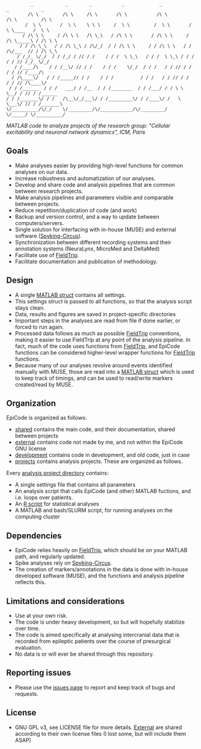              _            _        _           _             _            _            _      
            /\ \         /\ \     /\ \       /\ \           /\ \         /\ \         /\ \    
           /  \ \       /  \ \    \ \ \     /  \ \         /  \ \       /  \ \____   /  \ \   
          / /\ \ \     / /\ \ \   /\ \_\   / /\ \ \       / /\ \ \     / /\ \_____\ / /\ \ \  
         / / /\ \_\   / / /\ \_\ / /\/_/  / / /\ \ \     / / /\ \ \   / / /\/___  // / /\ \_\ 
        / /_/_ \/_/  / / /_/ / // / /    / / /  \ \_\   / / /  \ \_\ / / /   / / // /_/_ \/_/ 
       / /____/\    / / /__\/ // / /    / / /    \/_/  / / /   / / // / /   / / // /____/\    
      / /\____\/   / / /_____// / /    / / /          / / /   / / // / /   / / // /\____\/    
     / / /______  / / /   ___/ / /__  / / /________  / / /___/ / / \ \ \__/ / // / /______    
    / / /_______\/ / /   /\__\/_/___\/ / /_________\/ / /____\/ /   \ \___\/ // / /_______\   
    \/__________/\/_/    \/_________/\/____________/\/_________/     \/_____/ \/__________/   


_MATLAB code to analyze projects of the research group:_
 _"Cellular excitability and neuronal network dynamics", ICM, Paris_

## Goals
 * Make analyses easier by providing high-level functions for common analyses on our data.
 * Increase robustness and automatization of our analyses.
 * Develop and share code and analysis pipelines that are common between research projects.
 * Make analysis pipelines and parameters visible and comparable between projects.
 * Reduce repetition/duplication of code (and work)
 * Backup and version control, and a way to update between computers/servers.
 * Single solution for interfacing with in-house (MUSE) and external software ([Spyking-Circus](https://github.com/spyking-circus)).
 * Synchronization between different recording systems and their annotation systems (NeuraLynx, MicroMed and DeltaMed)
 * Facilitate use of [FieldTrip](https://github.com/fieldtrip/fieldtrip).
 * Facilitate documentation and publication of methodology.

## Design

 * A single [MATLAB struct](https://www.mathworks.com/help/matlab/ref/struct.html) contains all settings.
 * This settings struct is passed to all functions, so that the analysis script stays clean.
 * Data, results and figures are saved in project-specific directories
 * Important steps in the analyses are read from file if done earlier, or forced to run again.
 * Processed data follows as much as possible [FieldTrip](https://github.com/fieldtrip/fieldtrip) conventions, making it easier to use FieldTrip at any point of the analysis pipeline. In fact, much of the code uses functions from [FieldTrip](https://github.com/fieldtrip/fieldtrip), and EpiCode functions can be considered higher-level wrapper functions for [FieldTrip](https://github.com/fieldtrip/fieldtrip) functions. 
 * Because many of our analyses revolve around events identified manually with MUSE, those are read into a [MATLAB struct](https://www.mathworks.com/help/matlab/ref/struct.html) which is used to keep track of timings, and can be used to read/write markers created/read by MUSE.

## Organization

EpiCode is organized as follows:

 * [shared](shared) contains the main code, and their documentation, shared between projects 
 * [external](external) contains code not made by me, and not within the EpiCode GNU license
 * [development](development) contains code in development, and old code, just in case
 * [projects](projects) contains analysis projects. These are organized as follows.

 Every [analysis project directory](projects) contains:
 * A single settings file that contains all parameters
 * An analysis script that calls EpiCode (and other) MATLAB fuctions, and i.e. loops over patients.
 * An [R script](https://www.r-project.org/) for statistical analyses
 * A MATLAB and bash/SLURM script, for running analyses on the computing cluster

## Dependencies

 * EpiCode relies heavily on [FieldTrip](https://github.com/fieldtrip/fieldtrip), which should be on your MATLAB path, and regularly updated.
 * Spike analyses rely on [Spyking-Circus](https://github.com/spyking-circus).
 * The creation of markers/annotations in the data is done with in-house developed software (MUSE), and the functions and analysis pipeline reflects this.

## Limitations and considerations

 * Use at your own risk.
 * The code is under heavy development, so but will hopefully stabilize over time.
 * The code is aimed specifically at analysing intercranial data that is recorded from epileptic patients over the course of presurgical evaluation. 
 * No data is or will ever be shared through this repository. 

## Reporting issues

 * Please use the [issues page](https://github.com/stephenwhitmarsh/EpiCode/issues) to report and keep track of bugs and requests.

## License

 * GNU GPL v3, see LICENSE file for more details. [External](external) are shared according to their own license files (I lost some, but will include them ASAP) 
